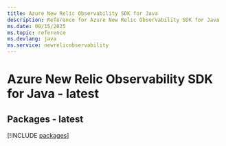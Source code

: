 ```yaml
---
title: Azure New Relic Observability SDK for Java
description: Reference for Azure New Relic Observability SDK for Java
ms.date: 08/15/2025
ms.topic: reference
ms.devlang: java
ms.service: newrelicobservability
---
```

# Azure New Relic Observability SDK for Java - latest
## Packages - latest
[!INCLUDE [packages](new-relic-observability-index.md)]